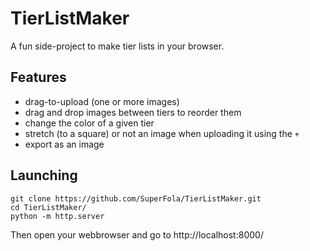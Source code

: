 # TierListMaker

A fun side-project to make tier lists in your browser.

## Features

* drag-to-upload (one or more images)
* drag and drop images between tiers to reorder them
* change the color of a given tier
* stretch (to a square) or not an image when uploading it using the `+`
* export as an image

## Launching

```shell
git clone https://github.com/SuperFola/TierListMaker.git
cd TierListMaker/
python -m http.server
```

Then open your webbrowser and go to http://localhost:8000/
